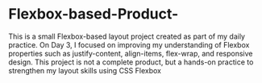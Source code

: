 # Flexbox-based-Product-
This is a small Flexbox-based layout project created as part of my daily practice. On Day 3, I focused on improving my understanding of Flexbox properties such as justify-content, align-items, flex-wrap, and responsive design. This project is not a complete product, but a hands-on practice to strengthen my layout skills using CSS Flexbox
